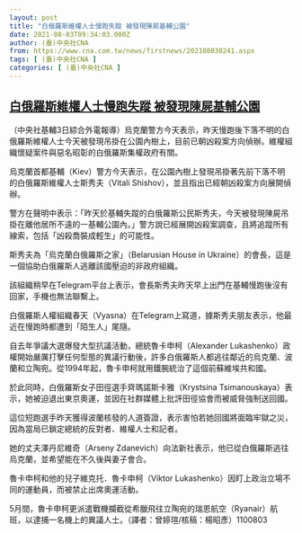 ```yaml
---
layout: post
title: "白俄羅斯維權人士慢跑失蹤 被發現陳屍基輔公園"
date: 2021-08-03T09:34:03.000Z
author: (臺)中央社CNA
from: https://www.cna.com.tw/news/firstnews/202108030241.aspx
tags: [ (臺)中央社CNA ]
categories: [ (臺)中央社CNA ]
---
```

<!--1627983243000-->
[白俄羅斯維權人士慢跑失蹤 被發現陳屍基輔公園](https://www.cna.com.tw/news/firstnews/202108030241.aspx)
------

<div>
<div></div><div class="paragraph"><p>（中央社基輔3日綜合外電報導）烏克蘭警方今天表示，昨天慢跑後下落不明的白俄羅斯維權人士今天被發現吊掛在公園內樹上，目前已朝凶殺案方向偵辦。維權組織懷疑案件與惡名昭彰的白俄羅斯集權政府有關。</p><p>烏克蘭首都基輔（Kiev）警方今天表示，在公園內樹上發現吊掛著先前下落不明的白俄羅斯維權人士斯秀夫（Vitali Shishov），並且指出已經朝凶殺案方向展開偵辦。</p><p>警方在聲明中表示：「昨天於基輔失蹤的白俄羅斯公民斯秀夫，今天被發現陳屍吊掛在離他居所不遠的一基輔公園內。」警方說已經展開凶殺案調查，且將追蹤所有線索，包括「凶殺喬裝成輕生」的可能性。</p><p>斯秀夫為「烏克蘭白俄羅斯之家」（Belarusian House in Ukraine）的會長，這是一個協助白俄羅斯人逃離該國壓迫的非政府組織。</p><p>該組織稍早在Telegram平台上表示，會長斯秀夫昨天早上出門在基輔慢跑後沒有回家，手機也無法聯繫上。</p><p>白俄羅斯人權組織春天（Vyasna）在Telegram上寫道，據斯秀夫朋友表示，他最近在慢跑時都遭到「陌生人」尾隨。</p><p>自去年爭議大選爆發大型抗議活動，總統魯卡申柯（Alexander Lukashenko）政權開始嚴厲打擊任何型態的異議行動後，許多白俄羅斯人都逃往鄰近的烏克蘭、波蘭和立陶宛。從1994年起，魯卡申柯就用鐵腕統治了這個前蘇維埃共和國。</p><p>於此同時，白俄羅斯女子田徑選手齊瑪諾斯卡雅（Krystsina Tsimanouskaya）表示，她被迫退出東京奧運，並因在社群媒體上批評田徑協會而被威脅強制送回國。</p><p>這位短跑選手昨天獲得波蘭核發的人道簽證，表示害怕若她回國將面臨牢獄之災，因為當局已鎖定總統的反對者、維權人士和記者。</p><p>她的丈夫澤丹尼維奇（Arseny Zdanevich）向法新社表示，他已從白俄羅斯逃往烏克蘭，並希望能在不久後與妻子會合。</p><p>魯卡申柯和他的兒子維克托．魯卡申柯（Viktor Lukashenko）因盯上政治立場不同的運動員，而被禁止出席奧運活動。</p><p>5月間，魯卡申柯更派遣戰機攔截從希臘飛往立陶宛的瑞恩航空（Ryanair）航班，以逮捕一名機上的異議人士。（譯者：曾婷瑄/核稿：楊昭彥）1100803</p></div>
</div>

